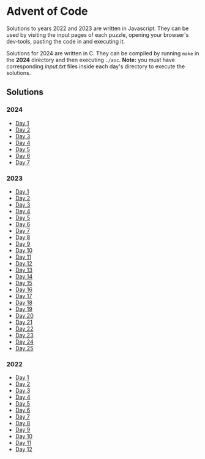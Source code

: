 # Advent of Code

Solutions to years 2022 and 2023 are written in Javascript. They can be used by visiting the input pages of each puzzle, 
opening your browser's dev-tools, pasting the code in and executing it.

Solutions for 2024 are written in C. They can be compiled by running `make` in the **2024** directory and then 
executing `./aoc`. **Note:** you must have corresponding _input.txt_ files inside each day's directory to execute 
the solutions.

## Solutions

### 2024

- [Day 1](2024/day-1/day-1.c)
- [Day 2](2024/day-2/day-2.c)
- [Day 3](2024/day-3/day-3.c)
- [Day 4](2024/day-4/day-4.c)
- [Day 5](2024/day-5/day-5.c)
- [Day 6](2024/day-6/day-6.c)
- [Day 7](2024/day-7/day-7.c)

### 2023

- [Day 1](2023/day-1.js)
- [Day 2](2023/day-2.js)
- [Day 3](2023/day-3.js)
- [Day 4](2023/day-4.js)
- [Day 5](2023/day-5.js)
- [Day 6](2023/day-6.js)
- [Day 7](2023/day-7.js)
- [Day 8](2023/day-8.js)
- [Day 9](2023/day-9.js)
- [Day 10](2023/day-10.js)
- [Day 11](2023/day-11.js)
- [Day 12](2023/day-12.js)
- [Day 13](2023/day-13.js)
- [Day 14](2023/day-14.js)
- [Day 15](2023/day-15.js)
- [Day 16](2023/day-16.js)
- [Day 17](2023/day-17.js)
- [Day 18](2023/day-18.js)
- [Day 19](2023/day-19.js)
- [Day 20](2023/day-20.js)
- [Day 21](2023/day-21.js)
- [Day 22](2023/day-22.js)
- [Day 23](2023/day-23.js)
- [Day 24](2023/day-24.js)
- [Day 25](2023/day-25.js)

### 2022

- [Day 1](2022/day-1.js)
- [Day 2](2022/day-2.js)
- [Day 3](2022/day-3.js)
- [Day 4](2022/day-4.js)
- [Day 5](2022/day-5.js)
- [Day 6](2022/day-6.js)
- [Day 7](2022/day-7.js)
- [Day 8](2022/day-8.js)
- [Day 9](2022/day-9.js)
- [Day 10](2022/day-10.js)
- [Day 11](2022/day-11.js)
- [Day 12](2022/day-12.js)
